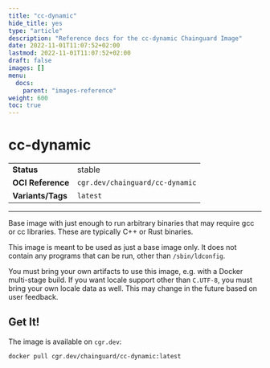 ```yaml
---
title: "cc-dynamic"
hide_title: yes
type: "article"
description: "Reference docs for the cc-dynamic Chainguard Image"
date: 2022-11-01T11:07:52+02:00
lastmod: 2022-11-01T11:07:52+02:00
draft: false
images: []
menu:
  docs:
    parent: "images-reference"
weight: 600
toc: true
---
```


<!--monopod:start-->
# cc-dynamic
| | |
| - | - |
| **Status** | stable |
| **OCI Reference** | `cgr.dev/chainguard/cc-dynamic` |
| **Variants/Tags** | `latest` |
---
<!--monopod:end-->

Base image with just enough to run arbitrary binaries that may require gcc or cc libraries.
These are typically C++ or Rust binaries.

This image is meant to be used as just a base image only. It does not contain any programs that can be run, other than `/sbin/ldconfig`.

You must bring your own artifacts to use this image, e.g. with a Docker multi-stage build. If you want locale support other than `C.UTF-8`, you must bring your own locale data as well. This may change in the future based on user feedback.

## Get It!

The image is available on `cgr.dev`:

```
docker pull cgr.dev/chainguard/cc-dynamic:latest
```
